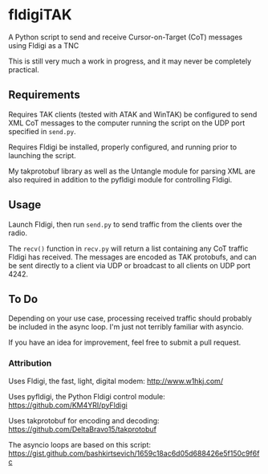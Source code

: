 # fldigiTAK
A Python script to send and receive Cursor-on-Target (CoT) messages using Fldigi as a TNC

This is still very much a work in progress, and it may never be completely practical.

## Requirements
Requires TAK clients (tested with ATAK and WinTAK) be configured to send XML CoT messages to the computer running the script on the UDP port specified in `send.py`.

Requires Fldigi be installed, properly configured, and running prior to launching the script.

My takprotobuf library as well as the Untangle module for parsing XML are also required in addition to the pyfldigi module for controlling Fldigi.

## Usage
Launch Fldigi, then run `send.py` to send traffic from the clients over the radio.

The `recv()` function in `recv.py` will return a list containing any CoT traffic Fldigi has received.  The messages are encoded as TAK protobufs, and can be sent directly to a client via UDP or broadcast to all clients on UDP port 4242.

## To Do
Depending on your use case, processing received traffic should probably be included in the async loop.  I'm just not terribly familiar with asyncio.

If you have an idea for improvement, feel free to submit a pull request.

### Attribution
Uses Fldigi, the fast, light, digital modem: http://www.w1hkj.com/

Uses pyfldigi, the Python Fldigi control module: https://github.com/KM4YRI/pyFldigi

Uses takprotobuf for encoding and decoding: https://github.com/DeltaBravo15/takprotobuf

The asyncio loops are based on this script: https://gist.github.com/bashkirtsevich/1659c18ac6d05d688426e5f150c9f6fc
